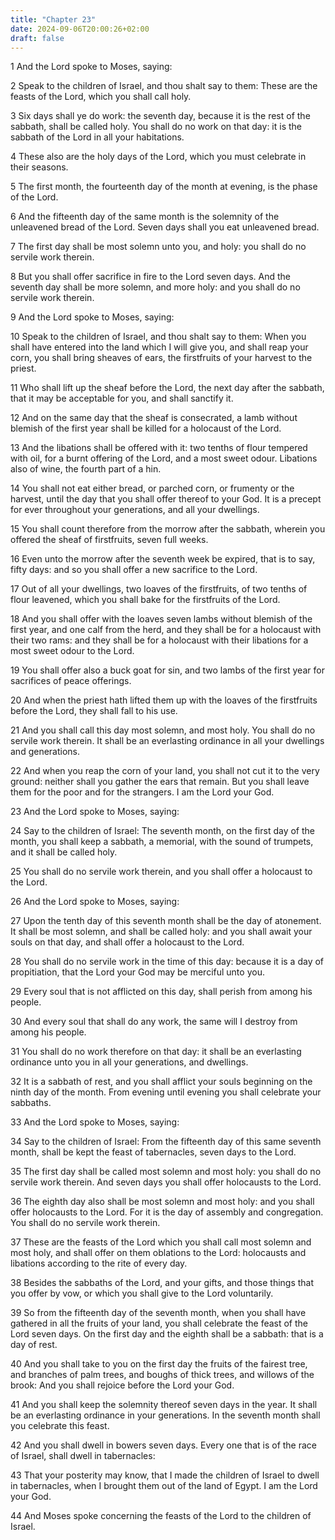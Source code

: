 ```yaml
---
title: "Chapter 23"
date: 2024-09-06T20:00:26+02:00
draft: false
---
```



1 And the Lord spoke to Moses, saying:

2 Speak to the children of Israel, and thou shalt say to them: These are the feasts of the Lord, which you shall call holy.

3 Six days shall ye do work: the seventh day, because it is the rest of the sabbath, shall be called holy. You shall do no work on that day: it is the sabbath of the Lord in all your habitations.

4 These also are the holy days of the Lord, which you must celebrate in their seasons.

5 The first month, the fourteenth day of the month at evening, is the phase of the Lord.

6 And the fifteenth day of the same month is the solemnity of the unleavened bread of the Lord. Seven days shall you eat unleavened bread.

7 The first day shall be most solemn unto you, and holy: you shall do no servile work therein.

8 But you shall offer sacrifice in fire to the Lord seven days. And the seventh day shall be more solemn, and more holy: and you shall do no servile work therein.

9 And the Lord spoke to Moses, saying:

10 Speak to the children of Israel, and thou shalt say to them: When you shall have entered into the land which I will give you, and shall reap your corn, you shall bring sheaves of ears, the firstfruits of your harvest to the priest.

11 Who shall lift up the sheaf before the Lord, the next day after the sabbath, that it may be acceptable for you, and shall sanctify it.

12 And on the same day that the sheaf is consecrated, a lamb without blemish of the first year shall be killed for a holocaust of the Lord.

13 And the libations shall be offered with it: two tenths of flour tempered with oil, for a burnt offering of the Lord, and a most sweet odour. Libations also of wine, the fourth part of a hin.

14 You shall not eat either bread, or parched corn, or frumenty or the harvest, until the day that you shall offer thereof to your God. It is a precept for ever throughout your generations, and all your dwellings.

15 You shall count therefore from the morrow after the sabbath, wherein you offered the sheaf of firstfruits, seven full weeks.

16 Even unto the morrow after the seventh week be expired, that is to say, fifty days: and so you shall offer a new sacrifice to the Lord.

17 Out of all your dwellings, two loaves of the firstfruits, of two tenths of flour leavened, which you shall bake for the firstfruits of the Lord.

18 And you shall offer with the loaves seven lambs without blemish of the first year, and one calf from the herd, and they shall be for a holocaust with their two rams: and they shall be for a holocaust with their libations for a most sweet odour to the Lord.

19 You shall offer also a buck goat for sin, and two lambs of the first year for sacrifices of peace offerings.

20 And when the priest hath lifted them up with the loaves of the firstfruits before the Lord, they shall fall to his use.

21 And you shall call this day most solemn, and most holy. You shall do no servile work therein. It shall be an everlasting ordinance in all your dwellings and generations.

22 And when you reap the corn of your land, you shall not cut it to the very ground: neither shall you gather the ears that remain. But you shall leave them for the poor and for the strangers. I am the Lord your God.

23 And the Lord spoke to Moses, saying:

24 Say to the children of Israel: The seventh month, on the first day of the month, you shall keep a sabbath, a memorial, with the sound of trumpets, and it shall be called holy.

25 You shall do no servile work therein, and you shall offer a holocaust to the Lord.

26 And the Lord spoke to Moses, saying:

27 Upon the tenth day of this seventh month shall be the day of atonement. It shall be most solemn, and shall be called holy: and you shall await your souls on that day, and shall offer a holocaust to the Lord.

28 You shall do no servile work in the time of this day: because it is a day of propitiation, that the Lord your God may be merciful unto you.

29 Every soul that is not afflicted on this day, shall perish from among his people.

30 And every soul that shall do any work, the same will I destroy from among his people.

31 You shall do no work therefore on that day: it shall be an everlasting ordinance unto you in all your generations, and dwellings.

32 It is a sabbath of rest, and you shall afflict your souls beginning on the ninth day of the month. From evening until evening you shall celebrate your sabbaths.

33 And the Lord spoke to Moses, saying:

34 Say to the children of Israel: From the fifteenth day of this same seventh month, shall be kept the feast of tabernacles, seven days to the Lord.

35 The first day shall be called most solemn and most holy: you shall do no servile work therein. And seven days you shall offer holocausts to the Lord.

36 The eighth day also shall be most solemn and most holy: and you shall offer holocausts to the Lord. For it is the day of assembly and congregation. You shall do no servile work therein.

37 These are the feasts of the Lord which you shall call most solemn and most holy, and shall offer on them oblations to the Lord: holocausts and libations according to the rite of every day.

38 Besides the sabbaths of the Lord, and your gifts, and those things that you offer by vow, or which you shall give to the Lord voluntarily.

39 So from the fifteenth day of the seventh month, when you shall have gathered in all the fruits of your land, you shall celebrate the feast of the Lord seven days. On the first day and the eighth shall be a sabbath: that is a day of rest.

40 And you shall take to you on the first day the fruits of the fairest tree, and branches of palm trees, and boughs of thick trees, and willows of the brook: And you shall rejoice before the Lord your God.

41 And you shall keep the solemnity thereof seven days in the year. It shall be an everlasting ordinance in your generations. In the seventh month shall you celebrate this feast.

42 And you shall dwell in bowers seven days. Every one that is of the race of Israel, shall dwell in tabernacles:

43 That your posterity may know, that I made the children of Israel to dwell in tabernacles, when I brought them out of the land of Egypt. I am the Lord your God.

44 And Moses spoke concerning the feasts of the Lord to the children of Israel.

